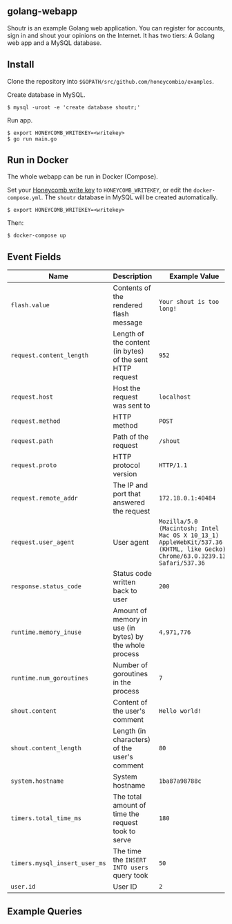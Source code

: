## golang-webapp

Shoutr is an example Golang web application. You can register for accounts, sign
in and shout your opinions on the Internet. It has two tiers: A Golang web app
and a MySQL database.

## Install

Clone the repository into `$GOPATH/src/github.com/honeycombio/examples`.

Create database in MySQL.

```
$ mysql -uroot -e 'create database shoutr;'
```

Run app.

```
$ export HONEYCOMB_WRITEKEY=<writekey>
$ go run main.go
```

## Run in Docker

The whole webapp can be run in Docker (Compose).

Set your [Honeycomb write key](https://ui.honeycomb.io/account) to
`HONEYCOMB_WRITEKEY`, or edit the `docker-compose.yml`. The `shoutr` database in
MySQL will be created automatically.

```
$ export HONEYCOMB_WRITEKEY=<writekey>
```

Then:

```
$ docker-compose up
```

## Event Fields

| **Name** | **Description** | **Example Value** |
| --- | --- | --- |
| `flash.value` | Contents of the rendered flash message | `Your shout is too long!` |
| `request.content_length`| Length of the content (in bytes) of the sent HTTP request | `952` |
| `request.host` | Host the request was sent to | `localhost` |
| `request.method` | HTTP method | `POST` |
| `request.path` | Path of the request | `/shout` |
| `request.proto` | HTTP protocol version | `HTTP/1.1` |
| `request.remote_addr` | The IP and port that answered the request  | `172.18.0.1:40484` |
| `request.user_agent`| User agent | `Mozilla/5.0 (Macintosh; Intel Mac OS X 10_13_1) AppleWebKit/537.36 (KHTML, like Gecko) Chrome/63.0.3239.132 Safari/537.36` |
| `response.status_code` | Status code written back to user | `200` |
| `runtime.memory_inuse` | Amount of memory in use (in bytes) by the whole process | `4,971,776` |
| `runtime.num_goroutines` | Number of goroutines in the process | `7` |
| `shout.content` | Content of the user's comment | `Hello world!` |
| `shout.content_length` | Length (in characters) of the user's comment | `80` |
| `system.hostname` | System hostname | `1ba87a98788c` |
| `timers.total_time_ms` | The total amount of time the request took to serve | `180` |
| `timers.mysql_insert_user_ms` | The time the `INSERT INTO users` query took | `50` |
| `user.id`| User ID | `2` |

## Example Queries
